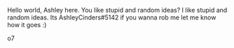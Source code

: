 Hello world, Ashley here.
You like stupid and random ideas? I like stupid and random ideas.
Its AshleyCinders#5142 if you wanna rob me let me know how it goes :)

o7
